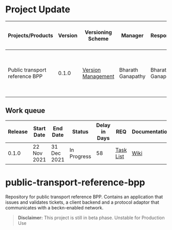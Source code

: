 # Project Update

|Projects/Products|Version|Versioning Scheme|Manager|Responsible|Accountable|Consulted|Informed|Last update|Last updated date|Next upcoming release date
|-----------------|-------|-----------------|-------|-----------|-----------|---------|--------|-----------|-----------------|--------------------------
|Public transport reference BPP|0.1.0|[Version Management](https://docs.google.com/document/d/1HjXV4W2STirMUa2_L8bGWB0ORn9SeYRvJSyUPbntbXY/edit#heading=h.b06d3jp4draa)|Bharath Ganapathy|Bharath Ganapathy|Bharath Ganapathy|KOMN, Enterprise Minds|General Public|End-to-functionality testing & bug fixes in progress. [Defect tracker](https://docs.google.com/spreadsheets/d/1exRyr7c8Z4nJGRGkYTb-aOfBsK_AvPM8P9FOCbpUOdY/edit#gid=0)|01 Mar 2022|1 Mar 2022

## Work queue
|Release|Start Date|End Date|Status|Delay in Days|REQ|Documentation|Code|Logs
|-------|----------|--------|------|-------------|---|-------------|----|----
|0.1.0|22 Nov 2021|31 Dec 2021|In Progress|58 |[Task List](https://github.com/beckn/public-transport-reference-bpp/issues?q=is%3Aopen+is%3Aissue+milestone%3A%22Release+v0.1.0%22+label%3Aenhancement)|[Wiki](https://github.com/beckn/public-transport-reference-bpp/wiki)|[Codebase](https://github.com/beckn/public-transport-reference-bpp)|[Logs](https://github.com/beckn/public-transport-reference-bpp/commits/main)


# public-transport-reference-bpp
Repository for public transport reference BPP. Contains an application that issues and validates tickets, a client backend and a protocol adaptor that communicates with a beckn-enabled network.

> **Disclaimer:** This project is still in beta phase. Unstable for Production Use
